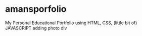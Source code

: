 # amansporfolio 
My Personal Educational Portfolio using HTML, CSS, (little bit of) JAVASCRIPT
adding photo div  
  

